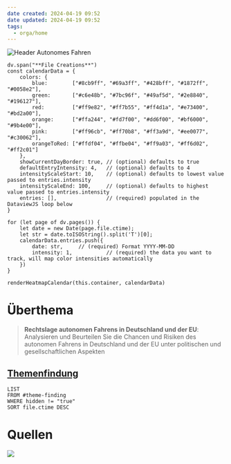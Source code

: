 ```yaml
---
date created: 2024-04-19 09:52
date updated: 2024-04-19 09:52
tags:
  - orga/home
---
```


![Header Autonomes Fahren](ObsidianHeaderAutonomousDriving.png)
```dataviewjs 
dv.span("**File Creations**")
const calendarData = {
    colors: {
        blue:        ["#8cb9ff", "#69a3ff", "#428bff", "#1872ff", "#0058e2"],
        green:       ["#c6e48b", "#7bc96f", "#49af5d", "#2e8840", "#196127"],
        red:         ["#ff9e82", "#ff7b55", "#ff4d1a", "#e73400", "#bd2a00"],
        orange:      ["#ffa244", "#fd7f00", "#dd6f00", "#bf6000", "#9b4e00"],
        pink:        ["#ff96cb", "#ff70b8", "#ff3a9d", "#ee0077", "#c30062"],
        orangeToRed: ["#ffdf04", "#ffbe04", "#ff9a03", "#ff6d02", "#ff2c01"]
    },
    showCurrentDayBorder: true, // (optional) defaults to true
    defaultEntryIntensity: 4,   // (optional) defaults to 4
    intensityScaleStart: 10,    // (optional) defaults to lowest value passed to entries.intensity
    intensityScaleEnd: 100,     // (optional) defaults to highest value passed to entries.intensity
    entries: [],                // (required) populated in the DataviewJS loop below
}

for (let page of dv.pages()) {
	let date = new Date(page.file.ctime);
	let str = date.toISOString().split('T')[0];
    calendarData.entries.push({
        date: str,     // (required) Format YYYY-MM-DD
        intensity: 1,           // (required) the data you want to track, will map color intensities automatically
    })
}

renderHeatmapCalendar(this.container, calendarData)
```

# Überthema

> **Rechtslage autonomen Fahrens in Deutschland und der EU**: Analysieren und Beurteilen Sie die Chancen und Risiken des autonomen Fahrens in Deutschland und der EU unter politischen und gesellschaftlichen Aspekten

## [Themenfindung](Themenfindung.md)
```dataview
LIST
FROM #theme-finding
WHERE hidden != "true"
SORT file.ctime DESC
```

# Quellen
![](Quellen)

